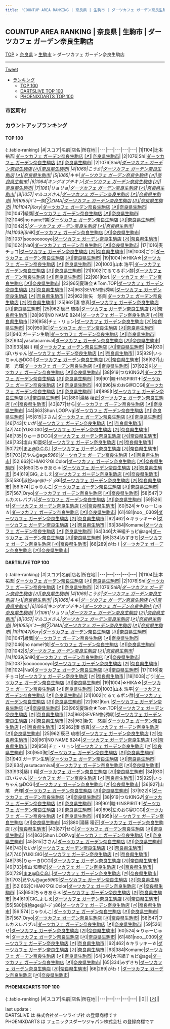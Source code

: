 ```yaml
---
title: 'COUNTUP AREA RANKING | 奈良県 | 生駒市 | ダーツカフェ ガーデン奈良生駒店'
---
```

## COUNTUP AREA RANKING | 奈良県 | 生駒市 | ダーツカフェ ガーデン奈良生駒店

[TOP](/darts/rank/) > [奈良県](/darts/rank/奈良県/) > [生駒市](/darts/rank/奈良県/生駒市/) > ダーツカフェ ガーデン奈良生駒店

___

<a href="https://twitter.com/share?ref_src=twsrc%5Etfw" data-text="COUNTUP AREA RANKING | 奈良県生駒市ダーツカフェ ガーデン奈良生駒店" class="twitter-share-button" data-hashtags="DARTSLIVE,PHOENIXDARTS,darts,ダーツ" data-show-count="false">Tweet</a>

* [ランキング](#カウントアップランキング)
    * [TOP 100](#top-100)
    * [DARTSLIVE TOP 100](#dartslive-top-100)
    * [PHOENIXDARTS TOP 100](#phoenixdarts-top-100)

### 市区町村

<ul>

</ul>

### カウントアップランキング

#### TOP 100



{:.table-ranking}
|#|スコア|名前|店名|所在地|
|---|---|---|---|---|
|1|1104|<span class="rank-name-dl">辻本 祐吾</span>|<a href="/darts/rank/shops/f4330ab5e65384c30d9b047a20a7ba1e.html">ダーツカフェ ガーデン奈良生駒店</a> <a href="https://search.dartslive.com/jp/shop/f4330ab5e65384c30d9b047a20a7ba1e">[↗]</a>|<a href="/darts/rank/奈良県/生駒市">奈良県生駒市</a>|
|2|1076|<span class="rank-name-dl">Shi</span>|<a href="/darts/rank/shops/f4330ab5e65384c30d9b047a20a7ba1e.html">ダーツカフェ ガーデン奈良生駒店</a> <a href="https://search.dartslive.com/jp/shop/f4330ab5e65384c30d9b047a20a7ba1e">[↗]</a>|<a href="/darts/rank/奈良県/生駒市">奈良県生駒市</a>|
|2|1076|<span class="rank-name-dl">Shi*R</span>|<a href="/darts/rank/shops/f4330ab5e65384c30d9b047a20a7ba1e.html">ダーツカフェ ガーデン奈良生駒店</a> <a href="https://search.dartslive.com/jp/shop/f4330ab5e65384c30d9b047a20a7ba1e">[↗]</a>|<a href="/darts/rank/奈良県/生駒市">奈良県生駒市</a>|
|4|1069|<span class="rank-name-dl">こうが</span>|<a href="/darts/rank/shops/f4330ab5e65384c30d9b047a20a7ba1e.html">ダーツカフェ ガーデン奈良生駒店</a> <a href="https://search.dartslive.com/jp/shop/f4330ab5e65384c30d9b047a20a7ba1e">[↗]</a>|<a href="/darts/rank/奈良県/生駒市">奈良県生駒市</a>|
|5|1065|<span class="rank-name-dl">キキ</span>|<a href="/darts/rank/shops/f4330ab5e65384c30d9b047a20a7ba1e.html">ダーツカフェ ガーデン奈良生駒店</a> <a href="https://search.dartslive.com/jp/shop/f4330ab5e65384c30d9b047a20a7ba1e">[↗]</a>|<a href="/darts/rank/奈良県/生駒市">奈良県生駒市</a>|
|6|1064|<span class="rank-name-dl">キングオブチキン</span>|<a href="/darts/rank/shops/f4330ab5e65384c30d9b047a20a7ba1e.html">ダーツカフェ ガーデン奈良生駒店</a> <a href="https://search.dartslive.com/jp/shop/f4330ab5e65384c30d9b047a20a7ba1e">[↗]</a>|<a href="/darts/rank/奈良県/生駒市">奈良県生駒市</a>|
|7|1061|<span class="rank-name-dl">リョリョ</span>|<a href="/darts/rank/shops/f4330ab5e65384c30d9b047a20a7ba1e.html">ダーツカフェ ガーデン奈良生駒店</a> <a href="https://search.dartslive.com/jp/shop/f4330ab5e65384c30d9b047a20a7ba1e">[↗]</a>|<a href="/darts/rank/奈良県/生駒市">奈良県生駒市</a>|
|8|1057|<span class="rank-name-dl">マルコメさん</span>|<a href="/darts/rank/shops/f4330ab5e65384c30d9b047a20a7ba1e.html">ダーツカフェ ガーデン奈良生駒店</a> <a href="https://search.dartslive.com/jp/shop/f4330ab5e65384c30d9b047a20a7ba1e">[↗]</a>|<a href="/darts/rank/奈良県/生駒市">奈良県生駒市</a>|
|9|1055|<span class="rank-name-dl">ﾊﾞｶ一族②ZIMA</span>|<a href="/darts/rank/shops/f4330ab5e65384c30d9b047a20a7ba1e.html">ダーツカフェ ガーデン奈良生駒店</a> <a href="https://search.dartslive.com/jp/shop/f4330ab5e65384c30d9b047a20a7ba1e">[↗]</a>|<a href="/darts/rank/奈良県/生駒市">奈良県生駒市</a>|
|10|1047|<span class="rank-name-dl">Kory*</span>|<a href="/darts/rank/shops/f4330ab5e65384c30d9b047a20a7ba1e.html">ダーツカフェ ガーデン奈良生駒店</a> <a href="https://search.dartslive.com/jp/shop/f4330ab5e65384c30d9b047a20a7ba1e">[↗]</a>|<a href="/darts/rank/奈良県/生駒市">奈良県生駒市</a>|
|10|1047|<span class="rank-name-dl">綾鷹</span>|<a href="/darts/rank/shops/f4330ab5e65384c30d9b047a20a7ba1e.html">ダーツカフェ ガーデン奈良生駒店</a> <a href="https://search.dartslive.com/jp/shop/f4330ab5e65384c30d9b047a20a7ba1e">[↗]</a>|<a href="/darts/rank/奈良県/生駒市">奈良県生駒市</a>|
|12|1046|<span class="rank-name-dl">no name?笑</span>|<a href="/darts/rank/shops/f4330ab5e65384c30d9b047a20a7ba1e.html">ダーツカフェ ガーデン奈良生駒店</a> <a href="https://search.dartslive.com/jp/shop/f4330ab5e65384c30d9b047a20a7ba1e">[↗]</a>|<a href="/darts/rank/奈良県/生駒市">奈良県生駒市</a>|
|13|1042|<span class="rank-name-dl">*S</span>|<a href="/darts/rank/shops/f4330ab5e65384c30d9b047a20a7ba1e.html">ダーツカフェ ガーデン奈良生駒店</a> <a href="https://search.dartslive.com/jp/shop/f4330ab5e65384c30d9b047a20a7ba1e">[↗]</a>|<a href="/darts/rank/奈良県/生駒市">奈良県生駒市</a>|
|14|1039|<span class="rank-name-dl">Shi*K</span>|<a href="/darts/rank/shops/f4330ab5e65384c30d9b047a20a7ba1e.html">ダーツカフェ ガーデン奈良生駒店</a> <a href="https://search.dartslive.com/jp/shop/f4330ab5e65384c30d9b047a20a7ba1e">[↗]</a>|<a href="/darts/rank/奈良県/生駒市">奈良県生駒市</a>|
|15|1037|<span class="rank-name-dl">sooooooooyo</span>|<a href="/darts/rank/shops/f4330ab5e65384c30d9b047a20a7ba1e.html">ダーツカフェ ガーデン奈良生駒店</a> <a href="https://search.dartslive.com/jp/shop/f4330ab5e65384c30d9b047a20a7ba1e">[↗]</a>|<a href="/darts/rank/奈良県/生駒市">奈良県生駒市</a>|
|16|1024|<span class="rank-name-dl">Na0</span>|<a href="/darts/rank/shops/f4330ab5e65384c30d9b047a20a7ba1e.html">ダーツカフェ ガーデン奈良生駒店</a> <a href="https://search.dartslive.com/jp/shop/f4330ab5e65384c30d9b047a20a7ba1e">[↗]</a>|<a href="/darts/rank/奈良県/生駒市">奈良県生駒市</a>|
|17|1016|<span class="rank-name-dl">麦チョコ</span>|<a href="/darts/rank/shops/f4330ab5e65384c30d9b047a20a7ba1e.html">ダーツカフェ ガーデン奈良生駒店</a> <a href="https://search.dartslive.com/jp/shop/f4330ab5e65384c30d9b047a20a7ba1e">[↗]</a>|<a href="/darts/rank/奈良県/生駒市">奈良県生駒市</a>|
|18|1008|<span class="rank-name-dl">ごり</span>|<a href="/darts/rank/shops/f4330ab5e65384c30d9b047a20a7ba1e.html">ダーツカフェ ガーデン奈良生駒店</a> <a href="https://search.dartslive.com/jp/shop/f4330ab5e65384c30d9b047a20a7ba1e">[↗]</a>|<a href="/darts/rank/奈良県/生駒市">奈良県生駒市</a>|
|19|1004|<span class="rank-name-dl">☆HIKA☆</span>|<a href="/darts/rank/shops/f4330ab5e65384c30d9b047a20a7ba1e.html">ダーツカフェ ガーデン奈良生駒店</a> <a href="https://search.dartslive.com/jp/shop/f4330ab5e65384c30d9b047a20a7ba1e">[↗]</a>|<a href="/darts/rank/奈良県/生駒市">奈良県生駒市</a>|
|20|1003|<span class="rank-name-dl">山本 浩平</span>|<a href="/darts/rank/shops/f4330ab5e65384c30d9b047a20a7ba1e.html">ダーツカフェ ガーデン奈良生駒店</a> <a href="https://search.dartslive.com/jp/shop/f4330ab5e65384c30d9b047a20a7ba1e">[↗]</a>|<a href="/darts/rank/奈良県/生駒市">奈良県生駒市</a>|
|21|1002|<span class="rank-name-dl">てるてるポン酢</span>|<a href="/darts/rank/shops/f4330ab5e65384c30d9b047a20a7ba1e.html">ダーツカフェ ガーデン奈良生駒店</a> <a href="https://search.dartslive.com/jp/shop/f4330ab5e65384c30d9b047a20a7ba1e">[↗]</a>|<a href="/darts/rank/奈良県/生駒市">奈良県生駒市</a>|
|22|981|<span class="rank-name-dl">Kori.</span>|<a href="/darts/rank/shops/f4330ab5e65384c30d9b047a20a7ba1e.html">ダーツカフェ ガーデン奈良生駒店</a> <a href="https://search.dartslive.com/jp/shop/f4330ab5e65384c30d9b047a20a7ba1e">[↗]</a>|<a href="/darts/rank/奈良県/生駒市">奈良県生駒市</a>|
|23|965|<span class="rank-name-dl">夏珠会★Tom.TOP</span>|<a href="/darts/rank/shops/f4330ab5e65384c30d9b047a20a7ba1e.html">ダーツカフェ ガーデン奈良生駒店</a> <a href="https://search.dartslive.com/jp/shop/f4330ab5e65384c30d9b047a20a7ba1e">[↗]</a>|<a href="/darts/rank/奈良県/生駒市">奈良県生駒市</a>|
|24|963|<span class="rank-name-dl">SEVEN會§秀明</span>|<a href="/darts/rank/shops/f4330ab5e65384c30d9b047a20a7ba1e.html">ダーツカフェ ガーデン奈良生駒店</a> <a href="https://search.dartslive.com/jp/shop/f4330ab5e65384c30d9b047a20a7ba1e">[↗]</a>|<a href="/darts/rank/奈良県/生駒市">奈良県生駒市</a>|
|25|962|<span class="rank-name-dl">新矢　悠貴</span>|<a href="/darts/rank/shops/f4330ab5e65384c30d9b047a20a7ba1e.html">ダーツカフェ ガーデン奈良生駒店</a> <a href="https://search.dartslive.com/jp/shop/f4330ab5e65384c30d9b047a20a7ba1e">[↗]</a>|<a href="/darts/rank/奈良県/生駒市">奈良県生駒市</a>|
|25|962|<span class="rank-name-dl">湊 悠真</span>|<a href="/darts/rank/shops/f4330ab5e65384c30d9b047a20a7ba1e.html">ダーツカフェ ガーデン奈良生駒店</a> <a href="https://search.dartslive.com/jp/shop/f4330ab5e65384c30d9b047a20a7ba1e">[↗]</a>|<a href="/darts/rank/奈良県/生駒市">奈良県生駒市</a>|
|25|962|<span class="rank-name-dl">辰己 琉樹</span>|<a href="/darts/rank/shops/f4330ab5e65384c30d9b047a20a7ba1e.html">ダーツカフェ ガーデン奈良生駒店</a> <a href="https://search.dartslive.com/jp/shop/f4330ab5e65384c30d9b047a20a7ba1e">[↗]</a>|<a href="/darts/rank/奈良県/生駒市">奈良県生駒市</a>|
|28|961|<span class="rank-name-dl">NO NAME 8244</span>|<a href="/darts/rank/shops/f4330ab5e65384c30d9b047a20a7ba1e.html">ダーツカフェ ガーデン奈良生駒店</a> <a href="https://search.dartslive.com/jp/shop/f4330ab5e65384c30d9b047a20a7ba1e">[↗]</a>|<a href="/darts/rank/奈良県/生駒市">奈良県生駒市</a>|
|29|958|<span class="rank-name-dl">チェ・リョン</span>|<a href="/darts/rank/shops/f4330ab5e65384c30d9b047a20a7ba1e.html">ダーツカフェ ガーデン奈良生駒店</a> <a href="https://search.dartslive.com/jp/shop/f4330ab5e65384c30d9b047a20a7ba1e">[↗]</a>|<a href="/darts/rank/奈良県/生駒市">奈良県生駒市</a>|
|30|950|<span class="rank-name-dl">紅</span>|<a href="/darts/rank/shops/f4330ab5e65384c30d9b047a20a7ba1e.html">ダーツカフェ ガーデン奈良生駒店</a> <a href="https://search.dartslive.com/jp/shop/f4330ab5e65384c30d9b047a20a7ba1e">[↗]</a>|<a href="/darts/rank/奈良県/生駒市">奈良県生駒市</a>|
|31|940|<span class="rank-name-dl">ガーデン生駒</span>|<a href="/darts/rank/shops/f4330ab5e65384c30d9b047a20a7ba1e.html">ダーツカフェ ガーデン奈良生駒店</a> <a href="https://search.dartslive.com/jp/shop/f4330ab5e65384c30d9b047a20a7ba1e">[↗]</a>|<a href="/darts/rank/奈良県/生駒市">奈良県生駒市</a>|
|32|934|<span class="rank-name-dl">yasutacarnival</span>|<a href="/darts/rank/shops/f4330ab5e65384c30d9b047a20a7ba1e.html">ダーツカフェ ガーデン奈良生駒店</a> <a href="https://search.dartslive.com/jp/shop/f4330ab5e65384c30d9b047a20a7ba1e">[↗]</a>|<a href="/darts/rank/奈良県/生駒市">奈良県生駒市</a>|
|33|933|<span class="rank-name-dl">藤川 翔</span>|<a href="/darts/rank/shops/f4330ab5e65384c30d9b047a20a7ba1e.html">ダーツカフェ ガーデン奈良生駒店</a> <a href="https://search.dartslive.com/jp/shop/f4330ab5e65384c30d9b047a20a7ba1e">[↗]</a>|<a href="/darts/rank/奈良県/生駒市">奈良県生駒市</a>|
|34|930|<span class="rank-name-dl">ぽいちゃん</span>|<a href="/darts/rank/shops/f4330ab5e65384c30d9b047a20a7ba1e.html">ダーツカフェ ガーデン奈良生駒店</a> <a href="https://search.dartslive.com/jp/shop/f4330ab5e65384c30d9b047a20a7ba1e">[↗]</a>|<a href="/darts/rank/奈良県/生駒市">奈良県生駒市</a>|
|35|929|<span class="rank-name-dl">いっちゃん@DCGI</span>|<a href="/darts/rank/shops/f4330ab5e65384c30d9b047a20a7ba1e.html">ダーツカフェ ガーデン奈良生駒店</a> <a href="https://search.dartslive.com/jp/shop/f4330ab5e65384c30d9b047a20a7ba1e">[↗]</a>|<a href="/darts/rank/奈良県/生駒市">奈良県生駒市</a>|
|36|927|<span class="rank-name-dl">山尾　光輝</span>|<a href="/darts/rank/shops/f4330ab5e65384c30d9b047a20a7ba1e.html">ダーツカフェ ガーデン奈良生駒店</a> <a href="https://search.dartslive.com/jp/shop/f4330ab5e65384c30d9b047a20a7ba1e">[↗]</a>|<a href="/darts/rank/奈良県/生駒市">奈良県生駒市</a>|
|37|922|<span class="rank-name-dl">K</span>|<a href="/darts/rank/shops/f4330ab5e65384c30d9b047a20a7ba1e.html">ダーツカフェ ガーデン奈良生駒店</a> <a href="https://search.dartslive.com/jp/shop/f4330ab5e65384c30d9b047a20a7ba1e">[↗]</a>|<a href="/darts/rank/奈良県/生駒市">奈良県生駒市</a>|
|38|919|<span class="rank-name-dl">つなKING♪</span>|<a href="/darts/rank/shops/f4330ab5e65384c30d9b047a20a7ba1e.html">ダーツカフェ ガーデン奈良生駒店</a> <a href="https://search.dartslive.com/jp/shop/f4330ab5e65384c30d9b047a20a7ba1e">[↗]</a>|<a href="/darts/rank/奈良県/生駒市">奈良県生駒市</a>|
|39|901|<span class="rank-name-dl">睦✝INSPIRIT✝</span>|<a href="/darts/rank/shops/f4330ab5e65384c30d9b047a20a7ba1e.html">ダーツカフェ ガーデン奈良生駒店</a> <a href="https://search.dartslive.com/jp/shop/f4330ab5e65384c30d9b047a20a7ba1e">[↗]</a>|<a href="/darts/rank/奈良県/生駒市">奈良県生駒市</a>|
|40|896|<span class="rank-name-dl">左のおG@DCGI</span>|<a href="/darts/rank/shops/f4330ab5e65384c30d9b047a20a7ba1e.html">ダーツカフェ ガーデン奈良生駒店</a> <a href="https://search.dartslive.com/jp/shop/f4330ab5e65384c30d9b047a20a7ba1e">[↗]</a>|<a href="/darts/rank/奈良県/生駒市">奈良県生駒市</a>|
|41|895|<span class="rank-name-dl">t</span>|<a href="/darts/rank/shops/f4330ab5e65384c30d9b047a20a7ba1e.html">ダーツカフェ ガーデン奈良生駒店</a> <a href="https://search.dartslive.com/jp/shop/f4330ab5e65384c30d9b047a20a7ba1e">[↗]</a>|<a href="/darts/rank/奈良県/生駒市">奈良県生駒市</a>|
|42|880|<span class="rank-name-dl">湯藤 稜正</span>|<a href="/darts/rank/shops/f4330ab5e65384c30d9b047a20a7ba1e.html">ダーツカフェ ガーデン奈良生駒店</a> <a href="https://search.dartslive.com/jp/shop/f4330ab5e65384c30d9b047a20a7ba1e">[↗]</a>|<a href="/darts/rank/奈良県/生駒市">奈良県生駒市</a>|
|43|877|<span class="rank-name-dl">せら</span>|<a href="/darts/rank/shops/f4330ab5e65384c30d9b047a20a7ba1e.html">ダーツカフェ ガーデン奈良生駒店</a> <a href="https://search.dartslive.com/jp/shop/f4330ab5e65384c30d9b047a20a7ba1e">[↗]</a>|<a href="/darts/rank/奈良県/生駒市">奈良県生駒市</a>|
|44|863|<span class="rank-name-dl">Shun LOOP.vg</span>|<a href="/darts/rank/shops/f4330ab5e65384c30d9b047a20a7ba1e.html">ダーツカフェ ガーデン奈良生駒店</a> <a href="https://search.dartslive.com/jp/shop/f4330ab5e65384c30d9b047a20a7ba1e">[↗]</a>|<a href="/darts/rank/奈良県/生駒市">奈良県生駒市</a>|
|45|815|<span class="rank-name-dl">ささん</span>|<a href="/darts/rank/shops/f4330ab5e65384c30d9b047a20a7ba1e.html">ダーツカフェ ガーデン奈良生駒店</a> <a href="https://search.dartslive.com/jp/shop/f4330ab5e65384c30d9b047a20a7ba1e">[↗]</a>|<a href="/darts/rank/奈良県/生駒市">奈良県生駒市</a>|
|46|743|<span class="rank-name-dl">たいが</span>|<a href="/darts/rank/shops/f4330ab5e65384c30d9b047a20a7ba1e.html">ダーツカフェ ガーデン奈良生駒店</a> <a href="https://search.dartslive.com/jp/shop/f4330ab5e65384c30d9b047a20a7ba1e">[↗]</a>|<a href="/darts/rank/奈良県/生駒市">奈良県生駒市</a>|
|47|740|<span class="rank-name-dl">YUKI:GIG</span>|<a href="/darts/rank/shops/f4330ab5e65384c30d9b047a20a7ba1e.html">ダーツカフェ ガーデン奈良生駒店</a> <a href="https://search.dartslive.com/jp/shop/f4330ab5e65384c30d9b047a20a7ba1e">[↗]</a>|<a href="/darts/rank/奈良県/生駒市">奈良県生駒市</a>|
|48|735|<span class="rank-name-dl">りゅーきDCGI</span>|<a href="/darts/rank/shops/f4330ab5e65384c30d9b047a20a7ba1e.html">ダーツカフェ ガーデン奈良生駒店</a> <a href="https://search.dartslive.com/jp/shop/f4330ab5e65384c30d9b047a20a7ba1e">[↗]</a>|<a href="/darts/rank/奈良県/生駒市">奈良県生駒市</a>|
|49|733|<span class="rank-name-dl">塩山 知亜妃</span>|<a href="/darts/rank/shops/f4330ab5e65384c30d9b047a20a7ba1e.html">ダーツカフェ ガーデン奈良生駒店</a> <a href="https://search.dartslive.com/jp/shop/f4330ab5e65384c30d9b047a20a7ba1e">[↗]</a>|<a href="/darts/rank/奈良県/生駒市">奈良県生駒市</a>|
|50|729|<span class="rank-name-dl">まぁ@D.C.G.I.</span>|<a href="/darts/rank/shops/f4330ab5e65384c30d9b047a20a7ba1e.html">ダーツカフェ ガーデン奈良生駒店</a> <a href="https://search.dartslive.com/jp/shop/f4330ab5e65384c30d9b047a20a7ba1e">[↗]</a>|<a href="/darts/rank/奈良県/生駒市">奈良県生駒市</a>|
|51|703|<span class="rank-name-dl">兄やん@age*5960*</span>|<a href="/darts/rank/shops/f4330ab5e65384c30d9b047a20a7ba1e.html">ダーツカフェ ガーデン奈良生駒店</a> <a href="https://search.dartslive.com/jp/shop/f4330ab5e65384c30d9b047a20a7ba1e">[↗]</a>|<a href="/darts/rank/奈良県/生駒市">奈良県生駒市</a>|
|52|662|<span class="rank-name-dl">CHIAKI♡GI.Color</span>|<a href="/darts/rank/shops/f4330ab5e65384c30d9b047a20a7ba1e.html">ダーツカフェ ガーデン奈良生駒店</a> <a href="https://search.dartslive.com/jp/shop/f4330ab5e65384c30d9b047a20a7ba1e">[↗]</a>|<a href="/darts/rank/奈良県/生駒市">奈良県生駒市</a>|
|53|650|<span class="rank-name-dl">ちゃきあら＊</span>|<a href="/darts/rank/shops/f4330ab5e65384c30d9b047a20a7ba1e.html">ダーツカフェ ガーデン奈良生駒店</a> <a href="https://search.dartslive.com/jp/shop/f4330ab5e65384c30d9b047a20a7ba1e">[↗]</a>|<a href="/darts/rank/奈良県/生駒市">奈良県生駒市</a>|
|54|619|<span class="rank-name-dl">GIG_よしえ</span>|<a href="/darts/rank/shops/f4330ab5e65384c30d9b047a20a7ba1e.html">ダーツカフェ ガーデン奈良生駒店</a> <a href="https://search.dartslive.com/jp/shop/f4330ab5e65384c30d9b047a20a7ba1e">[↗]</a>|<a href="/darts/rank/奈良県/生駒市">奈良県生駒市</a>|
|55|580|<span class="rank-name-dl">淑絵age@ｱｰｼﾞｭ86</span>|<a href="/darts/rank/shops/f4330ab5e65384c30d9b047a20a7ba1e.html">ダーツカフェ ガーデン奈良生駒店</a> <a href="https://search.dartslive.com/jp/shop/f4330ab5e65384c30d9b047a20a7ba1e">[↗]</a>|<a href="/darts/rank/奈良県/生駒市">奈良県生駒市</a>|
|56|574|<span class="rank-name-dl">じゃりんこ</span>|<a href="/darts/rank/shops/f4330ab5e65384c30d9b047a20a7ba1e.html">ダーツカフェ ガーデン奈良生駒店</a> <a href="https://search.dartslive.com/jp/shop/f4330ab5e65384c30d9b047a20a7ba1e">[↗]</a>|<a href="/darts/rank/奈良県/生駒市">奈良県生駒市</a>|
|57|567|<span class="rank-name-dl">Oryo</span>|<a href="/darts/rank/shops/f4330ab5e65384c30d9b047a20a7ba1e.html">ダーツカフェ ガーデン奈良生駒店</a> <a href="https://search.dartslive.com/jp/shop/f4330ab5e65384c30d9b047a20a7ba1e">[↗]</a>|<a href="/darts/rank/奈良県/生駒市">奈良県生駒市</a>|
|58|547|<span class="rank-name-dl">フルカスレバブル</span>|<a href="/darts/rank/shops/f4330ab5e65384c30d9b047a20a7ba1e.html">ダーツカフェ ガーデン奈良生駒店</a> <a href="https://search.dartslive.com/jp/shop/f4330ab5e65384c30d9b047a20a7ba1e">[↗]</a>|<a href="/darts/rank/奈良県/生駒市">奈良県生駒市</a>|
|59|526|<span class="rank-name-dl">せ</span>|<a href="/darts/rank/shops/f4330ab5e65384c30d9b047a20a7ba1e.html">ダーツカフェ ガーデン奈良生駒店</a> <a href="https://search.dartslive.com/jp/shop/f4330ab5e65384c30d9b047a20a7ba1e">[↗]</a>|<a href="/darts/rank/奈良県/生駒市">奈良県生駒市</a>|
|60|524|<span class="rank-name-dl">☆りゅーじゅ☆</span>|<a href="/darts/rank/shops/f4330ab5e65384c30d9b047a20a7ba1e.html">ダーツカフェ ガーデン奈良生駒店</a> <a href="https://search.dartslive.com/jp/shop/f4330ab5e65384c30d9b047a20a7ba1e">[↗]</a>|<a href="/darts/rank/奈良県/生駒市">奈良県生駒市</a>|
|61|481|<span class="rank-name-dl">noo__0309</span>|<a href="/darts/rank/shops/f4330ab5e65384c30d9b047a20a7ba1e.html">ダーツカフェ ガーデン奈良生駒店</a> <a href="https://search.dartslive.com/jp/shop/f4330ab5e65384c30d9b047a20a7ba1e">[↗]</a>|<a href="/darts/rank/奈良県/生駒市">奈良県生駒市</a>|
|62|462|<span class="rank-name-dl">☆キラッキー☆</span>|<a href="/darts/rank/shops/f4330ab5e65384c30d9b047a20a7ba1e.html">ダーツカフェ ガーデン奈良生駒店</a> <a href="https://search.dartslive.com/jp/shop/f4330ab5e65384c30d9b047a20a7ba1e">[↗]</a>|<a href="/darts/rank/奈良県/生駒市">奈良県生駒市</a>|
|63|384|<span class="rank-name-dl">Komame</span>|<a href="/darts/rank/shops/f4330ab5e65384c30d9b047a20a7ba1e.html">ダーツカフェ ガーデン奈良生駒店</a> <a href="https://search.dartslive.com/jp/shop/f4330ab5e65384c30d9b047a20a7ba1e">[↗]</a>|<a href="/darts/rank/奈良県/生駒市">奈良県生駒市</a>|
|64|346|<span class="rank-name-dl">大襾組チョピ@age</span>|<a href="/darts/rank/shops/f4330ab5e65384c30d9b047a20a7ba1e.html">ダーツカフェ ガーデン奈良生駒店</a> <a href="https://search.dartslive.com/jp/shop/f4330ab5e65384c30d9b047a20a7ba1e">[↗]</a>|<a href="/darts/rank/奈良県/生駒市">奈良県生駒市</a>|
|65|334|<span class="rank-name-dl">みずきち</span>|<a href="/darts/rank/shops/f4330ab5e65384c30d9b047a20a7ba1e.html">ダーツカフェ ガーデン奈良生駒店</a> <a href="https://search.dartslive.com/jp/shop/f4330ab5e65384c30d9b047a20a7ba1e">[↗]</a>|<a href="/darts/rank/奈良県/生駒市">奈良県生駒市</a>|
|66|289|<span class="rank-name-dl">がわ！</span>|<a href="/darts/rank/shops/f4330ab5e65384c30d9b047a20a7ba1e.html">ダーツカフェ ガーデン奈良生駒店</a> <a href="https://search.dartslive.com/jp/shop/f4330ab5e65384c30d9b047a20a7ba1e">[↗]</a>|<a href="/darts/rank/奈良県/生駒市">奈良県生駒市</a>|


#### DARTSLIVE TOP 100



{:.table-ranking}
|#|スコア|名前|店名|所在地|
|---|---|---|---|---|
|1|1104|<span class="rank-name-dl">辻本 祐吾</span>|<a href="/darts/rank/shops/f4330ab5e65384c30d9b047a20a7ba1e.html">ダーツカフェ ガーデン奈良生駒店</a> <a href="https://search.dartslive.com/jp/shop/f4330ab5e65384c30d9b047a20a7ba1e">[↗]</a>|<a href="/darts/rank/奈良県/生駒市">奈良県生駒市</a>|
|2|1076|<span class="rank-name-dl">Shi</span>|<a href="/darts/rank/shops/f4330ab5e65384c30d9b047a20a7ba1e.html">ダーツカフェ ガーデン奈良生駒店</a> <a href="https://search.dartslive.com/jp/shop/f4330ab5e65384c30d9b047a20a7ba1e">[↗]</a>|<a href="/darts/rank/奈良県/生駒市">奈良県生駒市</a>|
|2|1076|<span class="rank-name-dl">Shi*R</span>|<a href="/darts/rank/shops/f4330ab5e65384c30d9b047a20a7ba1e.html">ダーツカフェ ガーデン奈良生駒店</a> <a href="https://search.dartslive.com/jp/shop/f4330ab5e65384c30d9b047a20a7ba1e">[↗]</a>|<a href="/darts/rank/奈良県/生駒市">奈良県生駒市</a>|
|4|1069|<span class="rank-name-dl">こうが</span>|<a href="/darts/rank/shops/f4330ab5e65384c30d9b047a20a7ba1e.html">ダーツカフェ ガーデン奈良生駒店</a> <a href="https://search.dartslive.com/jp/shop/f4330ab5e65384c30d9b047a20a7ba1e">[↗]</a>|<a href="/darts/rank/奈良県/生駒市">奈良県生駒市</a>|
|5|1065|<span class="rank-name-dl">キキ</span>|<a href="/darts/rank/shops/f4330ab5e65384c30d9b047a20a7ba1e.html">ダーツカフェ ガーデン奈良生駒店</a> <a href="https://search.dartslive.com/jp/shop/f4330ab5e65384c30d9b047a20a7ba1e">[↗]</a>|<a href="/darts/rank/奈良県/生駒市">奈良県生駒市</a>|
|6|1064|<span class="rank-name-dl">キングオブチキン</span>|<a href="/darts/rank/shops/f4330ab5e65384c30d9b047a20a7ba1e.html">ダーツカフェ ガーデン奈良生駒店</a> <a href="https://search.dartslive.com/jp/shop/f4330ab5e65384c30d9b047a20a7ba1e">[↗]</a>|<a href="/darts/rank/奈良県/生駒市">奈良県生駒市</a>|
|7|1061|<span class="rank-name-dl">リョリョ</span>|<a href="/darts/rank/shops/f4330ab5e65384c30d9b047a20a7ba1e.html">ダーツカフェ ガーデン奈良生駒店</a> <a href="https://search.dartslive.com/jp/shop/f4330ab5e65384c30d9b047a20a7ba1e">[↗]</a>|<a href="/darts/rank/奈良県/生駒市">奈良県生駒市</a>|
|8|1057|<span class="rank-name-dl">マルコメさん</span>|<a href="/darts/rank/shops/f4330ab5e65384c30d9b047a20a7ba1e.html">ダーツカフェ ガーデン奈良生駒店</a> <a href="https://search.dartslive.com/jp/shop/f4330ab5e65384c30d9b047a20a7ba1e">[↗]</a>|<a href="/darts/rank/奈良県/生駒市">奈良県生駒市</a>|
|9|1055|<span class="rank-name-dl">ﾊﾞｶ一族②ZIMA</span>|<a href="/darts/rank/shops/f4330ab5e65384c30d9b047a20a7ba1e.html">ダーツカフェ ガーデン奈良生駒店</a> <a href="https://search.dartslive.com/jp/shop/f4330ab5e65384c30d9b047a20a7ba1e">[↗]</a>|<a href="/darts/rank/奈良県/生駒市">奈良県生駒市</a>|
|10|1047|<span class="rank-name-dl">Kory*</span>|<a href="/darts/rank/shops/f4330ab5e65384c30d9b047a20a7ba1e.html">ダーツカフェ ガーデン奈良生駒店</a> <a href="https://search.dartslive.com/jp/shop/f4330ab5e65384c30d9b047a20a7ba1e">[↗]</a>|<a href="/darts/rank/奈良県/生駒市">奈良県生駒市</a>|
|10|1047|<span class="rank-name-dl">綾鷹</span>|<a href="/darts/rank/shops/f4330ab5e65384c30d9b047a20a7ba1e.html">ダーツカフェ ガーデン奈良生駒店</a> <a href="https://search.dartslive.com/jp/shop/f4330ab5e65384c30d9b047a20a7ba1e">[↗]</a>|<a href="/darts/rank/奈良県/生駒市">奈良県生駒市</a>|
|12|1046|<span class="rank-name-dl">no name?笑</span>|<a href="/darts/rank/shops/f4330ab5e65384c30d9b047a20a7ba1e.html">ダーツカフェ ガーデン奈良生駒店</a> <a href="https://search.dartslive.com/jp/shop/f4330ab5e65384c30d9b047a20a7ba1e">[↗]</a>|<a href="/darts/rank/奈良県/生駒市">奈良県生駒市</a>|
|13|1042|<span class="rank-name-dl">*S</span>|<a href="/darts/rank/shops/f4330ab5e65384c30d9b047a20a7ba1e.html">ダーツカフェ ガーデン奈良生駒店</a> <a href="https://search.dartslive.com/jp/shop/f4330ab5e65384c30d9b047a20a7ba1e">[↗]</a>|<a href="/darts/rank/奈良県/生駒市">奈良県生駒市</a>|
|14|1039|<span class="rank-name-dl">Shi*K</span>|<a href="/darts/rank/shops/f4330ab5e65384c30d9b047a20a7ba1e.html">ダーツカフェ ガーデン奈良生駒店</a> <a href="https://search.dartslive.com/jp/shop/f4330ab5e65384c30d9b047a20a7ba1e">[↗]</a>|<a href="/darts/rank/奈良県/生駒市">奈良県生駒市</a>|
|15|1037|<span class="rank-name-dl">sooooooooyo</span>|<a href="/darts/rank/shops/f4330ab5e65384c30d9b047a20a7ba1e.html">ダーツカフェ ガーデン奈良生駒店</a> <a href="https://search.dartslive.com/jp/shop/f4330ab5e65384c30d9b047a20a7ba1e">[↗]</a>|<a href="/darts/rank/奈良県/生駒市">奈良県生駒市</a>|
|16|1024|<span class="rank-name-dl">Na0</span>|<a href="/darts/rank/shops/f4330ab5e65384c30d9b047a20a7ba1e.html">ダーツカフェ ガーデン奈良生駒店</a> <a href="https://search.dartslive.com/jp/shop/f4330ab5e65384c30d9b047a20a7ba1e">[↗]</a>|<a href="/darts/rank/奈良県/生駒市">奈良県生駒市</a>|
|17|1016|<span class="rank-name-dl">麦チョコ</span>|<a href="/darts/rank/shops/f4330ab5e65384c30d9b047a20a7ba1e.html">ダーツカフェ ガーデン奈良生駒店</a> <a href="https://search.dartslive.com/jp/shop/f4330ab5e65384c30d9b047a20a7ba1e">[↗]</a>|<a href="/darts/rank/奈良県/生駒市">奈良県生駒市</a>|
|18|1008|<span class="rank-name-dl">ごり</span>|<a href="/darts/rank/shops/f4330ab5e65384c30d9b047a20a7ba1e.html">ダーツカフェ ガーデン奈良生駒店</a> <a href="https://search.dartslive.com/jp/shop/f4330ab5e65384c30d9b047a20a7ba1e">[↗]</a>|<a href="/darts/rank/奈良県/生駒市">奈良県生駒市</a>|
|19|1004|<span class="rank-name-dl">☆HIKA☆</span>|<a href="/darts/rank/shops/f4330ab5e65384c30d9b047a20a7ba1e.html">ダーツカフェ ガーデン奈良生駒店</a> <a href="https://search.dartslive.com/jp/shop/f4330ab5e65384c30d9b047a20a7ba1e">[↗]</a>|<a href="/darts/rank/奈良県/生駒市">奈良県生駒市</a>|
|20|1003|<span class="rank-name-dl">山本 浩平</span>|<a href="/darts/rank/shops/f4330ab5e65384c30d9b047a20a7ba1e.html">ダーツカフェ ガーデン奈良生駒店</a> <a href="https://search.dartslive.com/jp/shop/f4330ab5e65384c30d9b047a20a7ba1e">[↗]</a>|<a href="/darts/rank/奈良県/生駒市">奈良県生駒市</a>|
|21|1002|<span class="rank-name-dl">てるてるポン酢</span>|<a href="/darts/rank/shops/f4330ab5e65384c30d9b047a20a7ba1e.html">ダーツカフェ ガーデン奈良生駒店</a> <a href="https://search.dartslive.com/jp/shop/f4330ab5e65384c30d9b047a20a7ba1e">[↗]</a>|<a href="/darts/rank/奈良県/生駒市">奈良県生駒市</a>|
|22|981|<span class="rank-name-dl">Kori.</span>|<a href="/darts/rank/shops/f4330ab5e65384c30d9b047a20a7ba1e.html">ダーツカフェ ガーデン奈良生駒店</a> <a href="https://search.dartslive.com/jp/shop/f4330ab5e65384c30d9b047a20a7ba1e">[↗]</a>|<a href="/darts/rank/奈良県/生駒市">奈良県生駒市</a>|
|23|965|<span class="rank-name-dl">夏珠会★Tom.TOP</span>|<a href="/darts/rank/shops/f4330ab5e65384c30d9b047a20a7ba1e.html">ダーツカフェ ガーデン奈良生駒店</a> <a href="https://search.dartslive.com/jp/shop/f4330ab5e65384c30d9b047a20a7ba1e">[↗]</a>|<a href="/darts/rank/奈良県/生駒市">奈良県生駒市</a>|
|24|963|<span class="rank-name-dl">SEVEN會§秀明</span>|<a href="/darts/rank/shops/f4330ab5e65384c30d9b047a20a7ba1e.html">ダーツカフェ ガーデン奈良生駒店</a> <a href="https://search.dartslive.com/jp/shop/f4330ab5e65384c30d9b047a20a7ba1e">[↗]</a>|<a href="/darts/rank/奈良県/生駒市">奈良県生駒市</a>|
|25|962|<span class="rank-name-dl">新矢　悠貴</span>|<a href="/darts/rank/shops/f4330ab5e65384c30d9b047a20a7ba1e.html">ダーツカフェ ガーデン奈良生駒店</a> <a href="https://search.dartslive.com/jp/shop/f4330ab5e65384c30d9b047a20a7ba1e">[↗]</a>|<a href="/darts/rank/奈良県/生駒市">奈良県生駒市</a>|
|25|962|<span class="rank-name-dl">湊 悠真</span>|<a href="/darts/rank/shops/f4330ab5e65384c30d9b047a20a7ba1e.html">ダーツカフェ ガーデン奈良生駒店</a> <a href="https://search.dartslive.com/jp/shop/f4330ab5e65384c30d9b047a20a7ba1e">[↗]</a>|<a href="/darts/rank/奈良県/生駒市">奈良県生駒市</a>|
|25|962|<span class="rank-name-dl">辰己 琉樹</span>|<a href="/darts/rank/shops/f4330ab5e65384c30d9b047a20a7ba1e.html">ダーツカフェ ガーデン奈良生駒店</a> <a href="https://search.dartslive.com/jp/shop/f4330ab5e65384c30d9b047a20a7ba1e">[↗]</a>|<a href="/darts/rank/奈良県/生駒市">奈良県生駒市</a>|
|28|961|<span class="rank-name-dl">NO NAME 8244</span>|<a href="/darts/rank/shops/f4330ab5e65384c30d9b047a20a7ba1e.html">ダーツカフェ ガーデン奈良生駒店</a> <a href="https://search.dartslive.com/jp/shop/f4330ab5e65384c30d9b047a20a7ba1e">[↗]</a>|<a href="/darts/rank/奈良県/生駒市">奈良県生駒市</a>|
|29|958|<span class="rank-name-dl">チェ・リョン</span>|<a href="/darts/rank/shops/f4330ab5e65384c30d9b047a20a7ba1e.html">ダーツカフェ ガーデン奈良生駒店</a> <a href="https://search.dartslive.com/jp/shop/f4330ab5e65384c30d9b047a20a7ba1e">[↗]</a>|<a href="/darts/rank/奈良県/生駒市">奈良県生駒市</a>|
|30|950|<span class="rank-name-dl">紅</span>|<a href="/darts/rank/shops/f4330ab5e65384c30d9b047a20a7ba1e.html">ダーツカフェ ガーデン奈良生駒店</a> <a href="https://search.dartslive.com/jp/shop/f4330ab5e65384c30d9b047a20a7ba1e">[↗]</a>|<a href="/darts/rank/奈良県/生駒市">奈良県生駒市</a>|
|31|940|<span class="rank-name-dl">ガーデン生駒</span>|<a href="/darts/rank/shops/f4330ab5e65384c30d9b047a20a7ba1e.html">ダーツカフェ ガーデン奈良生駒店</a> <a href="https://search.dartslive.com/jp/shop/f4330ab5e65384c30d9b047a20a7ba1e">[↗]</a>|<a href="/darts/rank/奈良県/生駒市">奈良県生駒市</a>|
|32|934|<span class="rank-name-dl">yasutacarnival</span>|<a href="/darts/rank/shops/f4330ab5e65384c30d9b047a20a7ba1e.html">ダーツカフェ ガーデン奈良生駒店</a> <a href="https://search.dartslive.com/jp/shop/f4330ab5e65384c30d9b047a20a7ba1e">[↗]</a>|<a href="/darts/rank/奈良県/生駒市">奈良県生駒市</a>|
|33|933|<span class="rank-name-dl">藤川 翔</span>|<a href="/darts/rank/shops/f4330ab5e65384c30d9b047a20a7ba1e.html">ダーツカフェ ガーデン奈良生駒店</a> <a href="https://search.dartslive.com/jp/shop/f4330ab5e65384c30d9b047a20a7ba1e">[↗]</a>|<a href="/darts/rank/奈良県/生駒市">奈良県生駒市</a>|
|34|930|<span class="rank-name-dl">ぽいちゃん</span>|<a href="/darts/rank/shops/f4330ab5e65384c30d9b047a20a7ba1e.html">ダーツカフェ ガーデン奈良生駒店</a> <a href="https://search.dartslive.com/jp/shop/f4330ab5e65384c30d9b047a20a7ba1e">[↗]</a>|<a href="/darts/rank/奈良県/生駒市">奈良県生駒市</a>|
|35|929|<span class="rank-name-dl">いっちゃん@DCGI</span>|<a href="/darts/rank/shops/f4330ab5e65384c30d9b047a20a7ba1e.html">ダーツカフェ ガーデン奈良生駒店</a> <a href="https://search.dartslive.com/jp/shop/f4330ab5e65384c30d9b047a20a7ba1e">[↗]</a>|<a href="/darts/rank/奈良県/生駒市">奈良県生駒市</a>|
|36|927|<span class="rank-name-dl">山尾　光輝</span>|<a href="/darts/rank/shops/f4330ab5e65384c30d9b047a20a7ba1e.html">ダーツカフェ ガーデン奈良生駒店</a> <a href="https://search.dartslive.com/jp/shop/f4330ab5e65384c30d9b047a20a7ba1e">[↗]</a>|<a href="/darts/rank/奈良県/生駒市">奈良県生駒市</a>|
|37|922|<span class="rank-name-dl">K</span>|<a href="/darts/rank/shops/f4330ab5e65384c30d9b047a20a7ba1e.html">ダーツカフェ ガーデン奈良生駒店</a> <a href="https://search.dartslive.com/jp/shop/f4330ab5e65384c30d9b047a20a7ba1e">[↗]</a>|<a href="/darts/rank/奈良県/生駒市">奈良県生駒市</a>|
|38|919|<span class="rank-name-dl">つなKING♪</span>|<a href="/darts/rank/shops/f4330ab5e65384c30d9b047a20a7ba1e.html">ダーツカフェ ガーデン奈良生駒店</a> <a href="https://search.dartslive.com/jp/shop/f4330ab5e65384c30d9b047a20a7ba1e">[↗]</a>|<a href="/darts/rank/奈良県/生駒市">奈良県生駒市</a>|
|39|901|<span class="rank-name-dl">睦✝INSPIRIT✝</span>|<a href="/darts/rank/shops/f4330ab5e65384c30d9b047a20a7ba1e.html">ダーツカフェ ガーデン奈良生駒店</a> <a href="https://search.dartslive.com/jp/shop/f4330ab5e65384c30d9b047a20a7ba1e">[↗]</a>|<a href="/darts/rank/奈良県/生駒市">奈良県生駒市</a>|
|40|896|<span class="rank-name-dl">左のおG@DCGI</span>|<a href="/darts/rank/shops/f4330ab5e65384c30d9b047a20a7ba1e.html">ダーツカフェ ガーデン奈良生駒店</a> <a href="https://search.dartslive.com/jp/shop/f4330ab5e65384c30d9b047a20a7ba1e">[↗]</a>|<a href="/darts/rank/奈良県/生駒市">奈良県生駒市</a>|
|41|895|<span class="rank-name-dl">t</span>|<a href="/darts/rank/shops/f4330ab5e65384c30d9b047a20a7ba1e.html">ダーツカフェ ガーデン奈良生駒店</a> <a href="https://search.dartslive.com/jp/shop/f4330ab5e65384c30d9b047a20a7ba1e">[↗]</a>|<a href="/darts/rank/奈良県/生駒市">奈良県生駒市</a>|
|42|880|<span class="rank-name-dl">湯藤 稜正</span>|<a href="/darts/rank/shops/f4330ab5e65384c30d9b047a20a7ba1e.html">ダーツカフェ ガーデン奈良生駒店</a> <a href="https://search.dartslive.com/jp/shop/f4330ab5e65384c30d9b047a20a7ba1e">[↗]</a>|<a href="/darts/rank/奈良県/生駒市">奈良県生駒市</a>|
|43|877|<span class="rank-name-dl">せら</span>|<a href="/darts/rank/shops/f4330ab5e65384c30d9b047a20a7ba1e.html">ダーツカフェ ガーデン奈良生駒店</a> <a href="https://search.dartslive.com/jp/shop/f4330ab5e65384c30d9b047a20a7ba1e">[↗]</a>|<a href="/darts/rank/奈良県/生駒市">奈良県生駒市</a>|
|44|863|<span class="rank-name-dl">Shun LOOP.vg</span>|<a href="/darts/rank/shops/f4330ab5e65384c30d9b047a20a7ba1e.html">ダーツカフェ ガーデン奈良生駒店</a> <a href="https://search.dartslive.com/jp/shop/f4330ab5e65384c30d9b047a20a7ba1e">[↗]</a>|<a href="/darts/rank/奈良県/生駒市">奈良県生駒市</a>|
|45|815|<span class="rank-name-dl">ささん</span>|<a href="/darts/rank/shops/f4330ab5e65384c30d9b047a20a7ba1e.html">ダーツカフェ ガーデン奈良生駒店</a> <a href="https://search.dartslive.com/jp/shop/f4330ab5e65384c30d9b047a20a7ba1e">[↗]</a>|<a href="/darts/rank/奈良県/生駒市">奈良県生駒市</a>|
|46|743|<span class="rank-name-dl">たいが</span>|<a href="/darts/rank/shops/f4330ab5e65384c30d9b047a20a7ba1e.html">ダーツカフェ ガーデン奈良生駒店</a> <a href="https://search.dartslive.com/jp/shop/f4330ab5e65384c30d9b047a20a7ba1e">[↗]</a>|<a href="/darts/rank/奈良県/生駒市">奈良県生駒市</a>|
|47|740|<span class="rank-name-dl">YUKI:GIG</span>|<a href="/darts/rank/shops/f4330ab5e65384c30d9b047a20a7ba1e.html">ダーツカフェ ガーデン奈良生駒店</a> <a href="https://search.dartslive.com/jp/shop/f4330ab5e65384c30d9b047a20a7ba1e">[↗]</a>|<a href="/darts/rank/奈良県/生駒市">奈良県生駒市</a>|
|48|735|<span class="rank-name-dl">りゅーきDCGI</span>|<a href="/darts/rank/shops/f4330ab5e65384c30d9b047a20a7ba1e.html">ダーツカフェ ガーデン奈良生駒店</a> <a href="https://search.dartslive.com/jp/shop/f4330ab5e65384c30d9b047a20a7ba1e">[↗]</a>|<a href="/darts/rank/奈良県/生駒市">奈良県生駒市</a>|
|49|733|<span class="rank-name-dl">塩山 知亜妃</span>|<a href="/darts/rank/shops/f4330ab5e65384c30d9b047a20a7ba1e.html">ダーツカフェ ガーデン奈良生駒店</a> <a href="https://search.dartslive.com/jp/shop/f4330ab5e65384c30d9b047a20a7ba1e">[↗]</a>|<a href="/darts/rank/奈良県/生駒市">奈良県生駒市</a>|
|50|729|<span class="rank-name-dl">まぁ@D.C.G.I.</span>|<a href="/darts/rank/shops/f4330ab5e65384c30d9b047a20a7ba1e.html">ダーツカフェ ガーデン奈良生駒店</a> <a href="https://search.dartslive.com/jp/shop/f4330ab5e65384c30d9b047a20a7ba1e">[↗]</a>|<a href="/darts/rank/奈良県/生駒市">奈良県生駒市</a>|
|51|703|<span class="rank-name-dl">兄やん@age*5960*</span>|<a href="/darts/rank/shops/f4330ab5e65384c30d9b047a20a7ba1e.html">ダーツカフェ ガーデン奈良生駒店</a> <a href="https://search.dartslive.com/jp/shop/f4330ab5e65384c30d9b047a20a7ba1e">[↗]</a>|<a href="/darts/rank/奈良県/生駒市">奈良県生駒市</a>|
|52|662|<span class="rank-name-dl">CHIAKI♡GI.Color</span>|<a href="/darts/rank/shops/f4330ab5e65384c30d9b047a20a7ba1e.html">ダーツカフェ ガーデン奈良生駒店</a> <a href="https://search.dartslive.com/jp/shop/f4330ab5e65384c30d9b047a20a7ba1e">[↗]</a>|<a href="/darts/rank/奈良県/生駒市">奈良県生駒市</a>|
|53|650|<span class="rank-name-dl">ちゃきあら＊</span>|<a href="/darts/rank/shops/f4330ab5e65384c30d9b047a20a7ba1e.html">ダーツカフェ ガーデン奈良生駒店</a> <a href="https://search.dartslive.com/jp/shop/f4330ab5e65384c30d9b047a20a7ba1e">[↗]</a>|<a href="/darts/rank/奈良県/生駒市">奈良県生駒市</a>|
|54|619|<span class="rank-name-dl">GIG_よしえ</span>|<a href="/darts/rank/shops/f4330ab5e65384c30d9b047a20a7ba1e.html">ダーツカフェ ガーデン奈良生駒店</a> <a href="https://search.dartslive.com/jp/shop/f4330ab5e65384c30d9b047a20a7ba1e">[↗]</a>|<a href="/darts/rank/奈良県/生駒市">奈良県生駒市</a>|
|55|580|<span class="rank-name-dl">淑絵age@ｱｰｼﾞｭ86</span>|<a href="/darts/rank/shops/f4330ab5e65384c30d9b047a20a7ba1e.html">ダーツカフェ ガーデン奈良生駒店</a> <a href="https://search.dartslive.com/jp/shop/f4330ab5e65384c30d9b047a20a7ba1e">[↗]</a>|<a href="/darts/rank/奈良県/生駒市">奈良県生駒市</a>|
|56|574|<span class="rank-name-dl">じゃりんこ</span>|<a href="/darts/rank/shops/f4330ab5e65384c30d9b047a20a7ba1e.html">ダーツカフェ ガーデン奈良生駒店</a> <a href="https://search.dartslive.com/jp/shop/f4330ab5e65384c30d9b047a20a7ba1e">[↗]</a>|<a href="/darts/rank/奈良県/生駒市">奈良県生駒市</a>|
|57|567|<span class="rank-name-dl">Oryo</span>|<a href="/darts/rank/shops/f4330ab5e65384c30d9b047a20a7ba1e.html">ダーツカフェ ガーデン奈良生駒店</a> <a href="https://search.dartslive.com/jp/shop/f4330ab5e65384c30d9b047a20a7ba1e">[↗]</a>|<a href="/darts/rank/奈良県/生駒市">奈良県生駒市</a>|
|58|547|<span class="rank-name-dl">フルカスレバブル</span>|<a href="/darts/rank/shops/f4330ab5e65384c30d9b047a20a7ba1e.html">ダーツカフェ ガーデン奈良生駒店</a> <a href="https://search.dartslive.com/jp/shop/f4330ab5e65384c30d9b047a20a7ba1e">[↗]</a>|<a href="/darts/rank/奈良県/生駒市">奈良県生駒市</a>|
|59|526|<span class="rank-name-dl">せ</span>|<a href="/darts/rank/shops/f4330ab5e65384c30d9b047a20a7ba1e.html">ダーツカフェ ガーデン奈良生駒店</a> <a href="https://search.dartslive.com/jp/shop/f4330ab5e65384c30d9b047a20a7ba1e">[↗]</a>|<a href="/darts/rank/奈良県/生駒市">奈良県生駒市</a>|
|60|524|<span class="rank-name-dl">☆りゅーじゅ☆</span>|<a href="/darts/rank/shops/f4330ab5e65384c30d9b047a20a7ba1e.html">ダーツカフェ ガーデン奈良生駒店</a> <a href="https://search.dartslive.com/jp/shop/f4330ab5e65384c30d9b047a20a7ba1e">[↗]</a>|<a href="/darts/rank/奈良県/生駒市">奈良県生駒市</a>|
|61|481|<span class="rank-name-dl">noo__0309</span>|<a href="/darts/rank/shops/f4330ab5e65384c30d9b047a20a7ba1e.html">ダーツカフェ ガーデン奈良生駒店</a> <a href="https://search.dartslive.com/jp/shop/f4330ab5e65384c30d9b047a20a7ba1e">[↗]</a>|<a href="/darts/rank/奈良県/生駒市">奈良県生駒市</a>|
|62|462|<span class="rank-name-dl">☆キラッキー☆</span>|<a href="/darts/rank/shops/f4330ab5e65384c30d9b047a20a7ba1e.html">ダーツカフェ ガーデン奈良生駒店</a> <a href="https://search.dartslive.com/jp/shop/f4330ab5e65384c30d9b047a20a7ba1e">[↗]</a>|<a href="/darts/rank/奈良県/生駒市">奈良県生駒市</a>|
|63|384|<span class="rank-name-dl">Komame</span>|<a href="/darts/rank/shops/f4330ab5e65384c30d9b047a20a7ba1e.html">ダーツカフェ ガーデン奈良生駒店</a> <a href="https://search.dartslive.com/jp/shop/f4330ab5e65384c30d9b047a20a7ba1e">[↗]</a>|<a href="/darts/rank/奈良県/生駒市">奈良県生駒市</a>|
|64|346|<span class="rank-name-dl">大襾組チョピ@age</span>|<a href="/darts/rank/shops/f4330ab5e65384c30d9b047a20a7ba1e.html">ダーツカフェ ガーデン奈良生駒店</a> <a href="https://search.dartslive.com/jp/shop/f4330ab5e65384c30d9b047a20a7ba1e">[↗]</a>|<a href="/darts/rank/奈良県/生駒市">奈良県生駒市</a>|
|65|334|<span class="rank-name-dl">みずきち</span>|<a href="/darts/rank/shops/f4330ab5e65384c30d9b047a20a7ba1e.html">ダーツカフェ ガーデン奈良生駒店</a> <a href="https://search.dartslive.com/jp/shop/f4330ab5e65384c30d9b047a20a7ba1e">[↗]</a>|<a href="/darts/rank/奈良県/生駒市">奈良県生駒市</a>|
|66|289|<span class="rank-name-dl">がわ！</span>|<a href="/darts/rank/shops/f4330ab5e65384c30d9b047a20a7ba1e.html">ダーツカフェ ガーデン奈良生駒店</a> <a href="https://search.dartslive.com/jp/shop/f4330ab5e65384c30d9b047a20a7ba1e">[↗]</a>|<a href="/darts/rank/奈良県/生駒市">奈良県生駒市</a>|


#### PHOENIXDARTS TOP 100



{:.table-ranking}
|#|スコア|名前|店名|所在地|
|---|---|---|---|---|
||0|<span class="rank-name-dl"> </span>|<a href="/darts/rank/shops/.html"></a> <a href="">[↗]</a>|<a href="/darts/rank//"></a>|


<div class="footer border-top border-gray-light mt-5 pt-3 text-right text-gray">
    last update : <span style="font-weight: italic" id="foot_last_modified"></span><br />
    DARTSLIVE は 株式会社ダーツライブ社 の登録商標です<br />
    PHOENIXDARTS は フェニックスダーツジャパン株式会社 の登録商標です<br />
</div>

<script src="https://cdnjs.cloudflare.com/ajax/libs/jquery.tablesorter/2.31.3/js/jquery.tablesorter.min.js" integrity="sha512-qzgd5cYSZcosqpzpn7zF2ZId8f/8CHmFKZ8j7mU4OUXTNRd5g+ZHBPsgKEwoqxCtdQvExE5LprwwPAgoicguNg==" crossorigin="anonymous" referrerpolicy="no-referrer"></script>
<link rel="stylesheet" href="https://cdnjs.cloudflare.com/ajax/libs/jquery.tablesorter/2.31.3/css/theme.default.min.css" integrity="sha512-wghhOJkjQX0Lh3NSWvNKeZ0ZpNn+SPVXX1Qyc9OCaogADktxrBiBdKGDoqVUOyhStvMBmJQ8ZdMHiR3wuEq8+w==" crossorigin="anonymous" referrerpolicy="no-referrer" />
<script>
$(function() {
    $(".table-ranking").tablesorter({sortList:[[0, 0]]});
    $("#foot_last_modified").text(formatDate(new Date(document.lastModified), 'yyyy-MM-dd HH:mm:ss'));
});
</script>

<script async src="https://platform.twitter.com/widgets.js" charset="utf-8"></script>